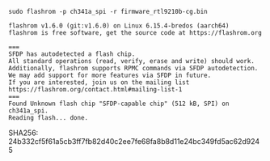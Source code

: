 `sudo flashrom -p ch341a_spi -r firmware_rtl9210b-cg.bin`
```
flashrom v1.6.0 (git:v1.6.0) on Linux 6.15.4-bredos (aarch64)
flashrom is free software, get the source code at https://flashrom.org

===
SFDP has autodetected a flash chip.
All standard operations (read, verify, erase and write) should work.
Additionally, flashrom supports RPMC commands via SFDP autodetection.
We may add support for more features via SFDP in future.
If you are interested, join us on the mailing list https://flashrom.org/contact.html#mailing-list-1
===
Found Unknown flash chip "SFDP-capable chip" (512 kB, SPI) on ch341a_spi.
Reading flash... done.
```


SHA256: 24b332cf5f61a5cb3ff7fb82d40c2ee7fe68fa8b8d11e24bc349fd5ac62d9245
